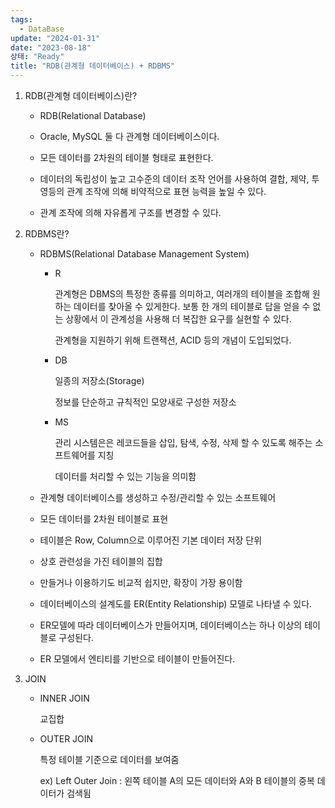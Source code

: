 ```yaml
---
tags:
  - DataBase
update: "2024-01-31"
date: "2023-08-18"
상태: "Ready"
title: "RDB(관계형 데이터베이스) + RDBMS"
---
```

1. RDB(관계형 데이터베이스)란?

    - RDB(Relational Database)

    - Oracle, MySQL 둘 다 관계형 데이터베이스이다. 

    - 모든 데이터를 2차원의 테이블 형태로 표현한다. 

    - 데이터의 독립성이 높고 고수준의 데이터 조작 언어를 사용하여 결합, 제약, 투영등의 관계 조작에 의해 비약적으로 표현 능력을 높일 수 있다. 

    - 관계 조작에 의해 자유롭게 구조를 변경할 수 있다. 

1. RDBMS란?

    - RDBMS(Relational Database Management System)

        - R

            관계형은 DBMS의 특정한 종류를 의미하고, 여러개의 테이블을 조합해 원하는 데이터를 찾아올 수 있게한다. 보통 한 개의 테이블로 답을 얻을 수 없는 상황에서 이 관계성을 사용해 더 복잡한 요구를 실현할 수 있다. 

            관계형을 지원하기 위해 트랜잭션, ACID 등의 개념이 도입되었다. 

        - DB

            일종의 저장소(Storage)

            정보를 단순하고 규칙적인 모양새로 구성한 저장소

        - MS

            관리 시스템은은 레코드들을 삽입, 탐색, 수정, 삭제 할 수 있도록 해주는 소프트웨어를 지칭

            데이터를 처리할 수 있는 기능을 의미함

    - 관계형 데이터베이스를 생성하고 수정/관리할 수 있는 소프트웨어

    - 모든 데이터를 2차원 테이블로 표현

    - 테이블은 Row, Column으로 이루어진 기본 데이터 저장 단위

    - 상호 관련성을 가진 테이블의 집합

    - 만들거나 이용하기도 비교적 쉽지만, 확장이 가장 용이함

    - 데이터베이스의 설계도를 ER(Entity Relationship) 모델로 나타낼 수 있다. 

    - ER모델에 따라 데이터베이스가 만들어지며, 데이터베이스는 하나 이상의 테이블로 구성된다. 

    - ER 모델에서 엔티티를 기반으로 테이블이 만들어진다. 

1. JOIN

    - INNER JOIN

        교집합

    - OUTER JOIN

        특정 테이블 기준으로 데이터를 보여줌

        ex) Left Outer Join : 왼쪽 테이블 A의 모든 데이터와 A와 B 테이블의 중복 데이터가 검색됨

